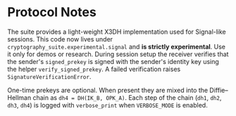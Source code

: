 # Protocol Notes

The suite provides a light-weight X3DH implementation used for Signal-like
sessions. This code now lives under
``cryptography_suite.experimental.signal`` and **is strictly experimental**.
Use it only for demos or research. During session setup the receiver verifies
that the sender's ``signed_prekey`` is signed with the sender's identity key
using the helper ``verify_signed_prekey``. A failed verification raises
``SignatureVerificationError``.

One-time prekeys are optional. When present they are mixed into the Diffie–Hellman
chain as `dh4 = DH(IK_B, OPK_A)`. Each step of the chain (`dh1`, `dh2`, `dh3`, `dh4`)
is logged with `verbose_print` when `VERBOSE_MODE` is enabled.
